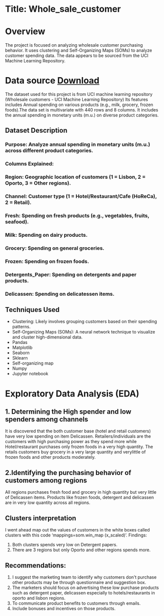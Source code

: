 # Title: Whole_sale_customer

# Overview
The project is focused on analyzing wholesale customer purchasing behavior. It uses clustering and Self-Organizing Maps (SOMs) to analyze customer spending data. The data appears to be sourced from the UCI Machine Learning Repository.
# Data source [Download](https://github.com/Pritex32/whole_sale_customer/blob/main/Wholesale%20customers%20data.csv)
The dataset used for this project is from UCI machine learning repository (Wholesale customers - UCI Machine Learning Repository)
Its features includes Annual spending on various products (e.g., milk, grocery, frozen foods).The data set is multivariate with 440 rows and 8 columns.
It includes the annual spending in monetary units (m.u.) on diverse product categories.


## Dataset Description
### Purpose: Analyze annual spending in monetary units (m.u.) across different product categories.
### Columns Explained:
### Region: Geographic location of customers (1 = Lisbon, 2 = Oporto, 3 = Other regions).
### Channel: Customer type (1 = Hotel/Restaurant/Cafe (HoReCa), 2 = Retail).
### Fresh: Spending on fresh products (e.g., vegetables, fruits, seafood).
### Milk: Spending on dairy products.
### Grocery: Spending on general groceries.
### Frozen: Spending on frozen foods.
### Detergents_Paper: Spending on detergents and paper products.
### Delicassen: Spending on delicatessen items.
## Techniques Used
- Clustering: Likely involves grouping customers based on their spending patterns.
- Self-Organizing Maps (SOMs): A neural network technique to visualize and cluster high-dimensional data.
- Pandas
- Matplotlib
-	Seaborn
-	Sklearn
-	Self-organizing map
-	Numpy
-	Jupyter notebook

# Exploratory Data Analysis (EDA)
## 1.	Determining the High spender and low spenders among channels 
It is discovered that the both customer base (hotel and retail customers) have very low spending on item Delicassen. Retailers/individuals are the customers with high purchasing power as they spend more while Hotel/restaurant purchases only frozen foods in a very high quantity. The retails customers buy grocery in a very large quantity and verylittle of frozen foods and other products moderately.
## 2.Identifying the purchasing behavior of customers among regions
All regions purchases fresh food and grocery in high quantity but very little of Delicassen items. Products like frozen foods, detergent and delicassen are in very low quantity across all regions.
## Clusters interpretation
I went ahead map out the values of customers in the white boxes called clusters with this code ‘mappings=som.win_map (x_scaled)’.
Findings:
1. Both clusters spends very low on Detergent papers.
2. There are 3 regions but only Oporto and other regions spends more.
## Recommendations:
1. I suggest the marketing team to identify why customers don't purchase other products may be through questionnaire and suggestion box.
2. The marketers should focus on advertising these low purchase products such as detergent paper, delicassen especially to hotels/restaurants in oporto and lisbon regions.
3. To communicate product benefits to customers through emails.
4. Include bonuses and incentives on those products.






